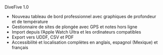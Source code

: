 DiveFive 1.0
- Nouveau tableau de bord professionnel avec graphiques de profondeur et de température
- Gestionnaire de sites de plongée avec GPS et notes hors ligne
- Import depuis l’Apple Watch Ultra et les ordinateurs compatibles
- Export vers UDDF, CSV et PDF
- Accessibilité et localisation complètes en anglais, espagnol (Mexique) et français
